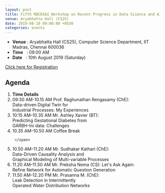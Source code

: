 ```yaml
---
layout: post
title: Fifth RBCDSAI Workshop on Recent Progress in Data Science and AI
venue: Aryabhatta Hall (CS25)
date: 2019-08-10 09:00:00 +0530
categories: events
---
```

<ul class="mb-5" >
	<li><b>Venue</b> : Aryabhatta Hall (CS25), Computer Science Department, IIT Madras, Chennai 600036 </li>
	 <li><b>Time</b>&nbsp;&nbsp; : 09:00 AM</li>
	 <li><b>Date</b>&nbsp;&nbsp; : 10th August 2019 (Saturday)</li>
</ul>

<a href="https://forms.gle/wGqnfbP1rFTyTTzp8">Click here for Registration</a>
<h2 class="post-title text-center"> Agenda </h2>
<ol class="publications container mt-4">
  <li class="row">
    <span class="col-5 text-center"><strong> Time </strong> </span>
    <span class="col-25 text-center"><strong> Details</strong> </span>
  </li>
  <li class="row">
     <span class="col-5 text-center">
       09:30 AM-10.15 AM
       </span>
       <span class="col-25"> 
Prof. Raghunathan Rengasamy (ChE):<br> Data-driven Digital Twin for<br> Industrial Processes: My Experiences    </span>
  </li> <li class="row">
     <span class="col-5 text-center">
      10:15 AM–10.35 AM
       </span>
       <span class="col-25">
        Mr. Ashley Xavier (BT):<br> Predicting Gestational Diabetes from <br> GARBH-Ini data: Challenges
     </span>
  </li> <li class="row">
     <span class="col-5 text-center">
       10.35 AM–10.50 AM
       </span> <span class="col-25">Coffee Break

     </span>
  </li> <li class="row">
     <span class="col-5 text-center">
10.50 AM–11.20 AM
       </span> <span class="col-25">
Mr. Sudhakar Kathari (ChE): <br>Data-Driven Causality Analysis and<br> Graphical Modeling of Multi-variable Processes        
     </span>
  </li> <li class="row">
     <span class="col-5 text-center">
       11.20 AM–11.50 AM
       </span> <span class="col-25">
       Mr. Preksha Nema (CS): Let's Ask Again:<br> Refine Network for Automatic Question Generation
     </span>
  </li> <li class="row">
     <span class="col-5 text-center">
       11.50 AM–12.20 PM
       </span> <span class="col-25">
     Mr. Prasanna M. (ChE): <br>Leak Detection in Intermittently<br> Operated Water Distribution Networks
     </span>
  </li>
 </ol>
<ul>


